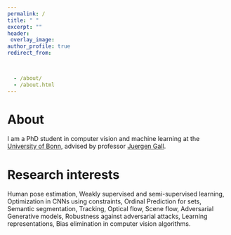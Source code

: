 ```yaml
---
permalink: /
title: " "
excerpt: ""
header:
 overlay_image:
author_profile: true
redirect_from: 


 
  - /about/
  - /about.html
---
```


About
======  
I am a PhD student in computer vision and machine learning at the [University of Bonn](https://www.uni-bonn.de/), advised by professor [Juergen Gall](https://pages.iai.uni-bonn.de/gall_juergen/). <!---  I hold an MSc degree in [computer science](https://www.informatik.uni-bonn.de/en) from the University of Bonn, and a BSc in computer and software engineering from the [Technion](https://www.technion.ac.il/en). --->


Research interests
======
Human pose estimation, Weakly supervised and semi-supervised learning, Optimization in CNNs using constraints, Ordinal Prediction for sets, Semantic segmentation, Tracking, Optical flow, Scene flow, Adversarial Generative models, Robustness against adversarial attacks, Learning representations, Bias elimination in computer vision algorithms. 


